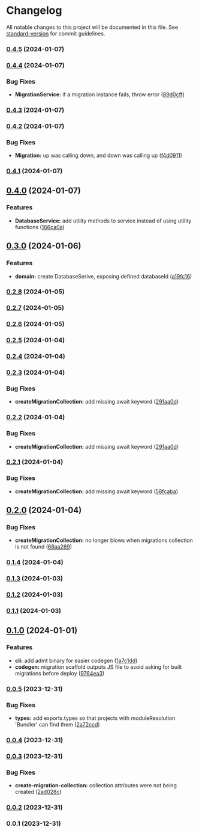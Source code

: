# Changelog

All notable changes to this project will be documented in this file. See [standard-version](https://github.com/conventional-changelog/standard-version) for commit guidelines.

### [0.4.5](https://github.com/franciscokloganb/appwrite-database-migration-tool/compare/v0.4.4...v0.4.5) (2024-01-07)

### [0.4.4](https://github.com/franciscokloganb/appwrite-database-migration-tool/compare/v0.4.3...v0.4.4) (2024-01-07)


### Bug Fixes

* **MigrationService:** if a migration instance fails, throw error ([89d0cff](https://github.com/franciscokloganb/appwrite-database-migration-tool/commit/89d0cffbd6c8a56c43c5712857b9ae9ee54c4b46))

### [0.4.3](https://github.com/franciscokloganb/appwrite-database-migration-tool/compare/v0.4.2...v0.4.3) (2024-01-07)

### [0.4.2](https://github.com/franciscokloganb/appwrite-database-migration-tool/compare/v0.4.1...v0.4.2) (2024-01-07)


### Bug Fixes

* **Migration:** up was calling down, and down was calling up ([f4d0911](https://github.com/franciscokloganb/appwrite-database-migration-tool/commit/f4d0911d889bf5a51f0e41dce7f4b35a8125c2b3))

### [0.4.1](https://github.com/franciscokloganb/appwrite-database-migration-tool/compare/v0.4.0...v0.4.1) (2024-01-07)

## [0.4.0](https://github.com/franciscokloganb/appwrite-database-migration-tool/compare/v0.3.0...v0.4.0) (2024-01-07)


### Features

* **DatabaseService:** add utility methods to service instead of using utility functions ([166ca0a](https://github.com/franciscokloganb/appwrite-database-migration-tool/commit/166ca0a6f1929f376fb33b530e129276f33a34da))

## [0.3.0](https://github.com/franciscokloganb/appwrite-database-migration-tool/compare/v0.2.8...v0.3.0) (2024-01-06)


### Features

* **domain:** create DatabaseSerive, exposing defined databaseId ([a19fc16](https://github.com/franciscokloganb/appwrite-database-migration-tool/commit/a19fc16b4b25b445df98e44e9fdf8a403e5e828d))

### [0.2.8](https://github.com/franciscokloganb/appwrite-database-migration-tool/compare/v0.2.7...v0.2.8) (2024-01-05)

### [0.2.7](https://github.com/franciscokloganb/appwrite-database-migration-tool/compare/v0.2.6...v0.2.7) (2024-01-05)

### [0.2.6](https://github.com/franciscokloganb/appwrite-database-migration-tool/compare/v0.2.5...v0.2.6) (2024-01-05)

### [0.2.5](https://github.com/franciscokloganb/appwrite-database-migration-tool/compare/v0.2.4...v0.2.5) (2024-01-04)

### [0.2.4](https://github.com/franciscokloganb/appwrite-database-migration-tool/compare/v0.2.3...v0.2.4) (2024-01-04)

### [0.2.3](https://github.com/franciscokloganb/appwrite-database-migration-tool/compare/v0.2.1...v0.2.3) (2024-01-04)


### Bug Fixes

* **createMigrationCollection:** add missing await keyword ([291aa0d](https://github.com/franciscokloganb/appwrite-database-migration-tool/commit/291aa0dbd12bede9ed6255be7fc65122c897fb51))

### [0.2.2](https://github.com/franciscokloganb/appwrite-database-migration-tool/compare/v0.2.1...v0.2.2) (2024-01-04)


### Bug Fixes

* **createMigrationCollection:** add missing await keyword ([291aa0d](https://github.com/franciscokloganb/appwrite-database-migration-tool/commit/291aa0dbd12bede9ed6255be7fc65122c897fb51))

### [0.2.1](https://github.com/franciscokloganb/appwrite-database-migration-tool/compare/v0.2.0...v0.2.1) (2024-01-04)


### Bug Fixes

* **createMigrationCollection:** add missing await keyword ([58fcaba](https://github.com/franciscokloganb/appwrite-database-migration-tool/commit/58fcabaa02a2e4603f667e8938f61bec0ecda8a9))

## [0.2.0](https://github.com/franciscokloganb/appwrite-database-migration-tool/compare/v0.1.4...v0.2.0) (2024-01-04)


### Bug Fixes

* **createMigrationCollection:** no longer blows when migrations collection is not found ([68aa269](https://github.com/franciscokloganb/appwrite-database-migration-tool/commit/68aa2695020d95296efa9366bea7fff0de3ffd5e))

### [0.1.4](https://github.com/franciscokloganb/appwrite-database-migration-tool/compare/v0.1.3...v0.1.4) (2024-01-04)

### [0.1.3](https://github.com/franciscokloganb/appwrite-database-migration-tool/compare/v0.1.2...v0.1.3) (2024-01-03)

### [0.1.2](https://github.com/franciscokloganb/appwrite-database-migration-tool/compare/v0.1.1...v0.1.2) (2024-01-03)

### [0.1.1](https://github.com/franciscokloganb/appwrite-database-migration-tool/compare/v0.1.0...v0.1.1) (2024-01-03)

## [0.1.0](https://github.com/franciscokloganb/appwrite-database-migration-tool/compare/v0.0.5...v0.1.0) (2024-01-01)


### Features

* **cli:** add admt binary for easier codegen ([1a7c1dd](https://github.com/franciscokloganb/appwrite-database-migration-tool/commit/1a7c1dd269a70ce037847ff6827944c03d425c41))
* **codegen:** migration scaffold outputs JS file to avoid asking for built migrations before deploy ([9764ea3](https://github.com/franciscokloganb/appwrite-database-migration-tool/commit/9764ea38cd90b0ec7cd356a9483ef156dc14857b))

### [0.0.5](https://github.com/franciscokloganb/appwrite-database-migration-tool/compare/v0.0.4...v0.0.5) (2023-12-31)


### Bug Fixes

* **types:** add exports.types so that projects with moduleResolution 'Bundler' can find them ([2a72ccd](https://github.com/franciscokloganb/appwrite-database-migration-tool/commit/2a72ccddbbc2b07c7e67a629fb50c88d012f08ab))

### [0.0.4](https://github.com/franciscokloganb/appwrite-database-migration-tool/compare/v0.0.3...v0.0.4) (2023-12-31)

### [0.0.3](https://github.com/franciscokloganb/appwrite-database-migration-tool/compare/v0.0.2...v0.0.3) (2023-12-31)


### Bug Fixes

* **create-migration-collection:** collection attributes were not being created ([2ad028c](https://github.com/franciscokloganb/appwrite-database-migration-tool/commit/2ad028cd7e1a3e01b9e121ce406c28b5b64199d1))

### [0.0.2](https://github.com/franciscokloganb/appwrite-database-migration-tool/compare/v0.0.1...v0.0.2) (2023-12-31)

### 0.0.1 (2023-12-31)
